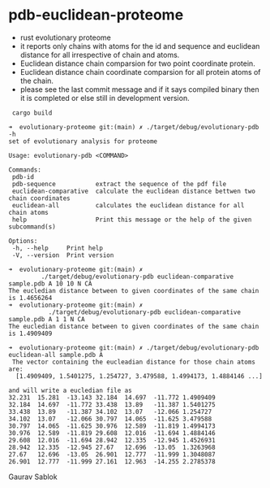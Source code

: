 # pdb-euclidean-proteome
 - rust evolutionary proteome
 - it reports only chains with atoms for the id and sequence and euclidean distance for all irrespective of chain and atoms. 
 - Euclidean distance chain comparsion for two point coordinate protein. 
 - Euclidean distance chain coordinate comparsion for all protein atoms of the chain. 
 - please see the last commit message and if it says compiled binary then it is completed or else still in development version.

 ```
  cargo build 
 ```
 ```
 ➜  evolutionary-proteome git:(main) ✗ ./target/debug/evolutionary-pdb -h
 set of evolutionary analysis for proteome

 Usage: evolutionary-pdb <COMMAND>

 Commands:
  pdb-id
  pdb-sequence           extract the sequence of the pdf file
  euclidean-comparative  calculate the euclidean distance bettwen two chain coordinates
  euclidean-all          calculates the euclidean distance for all chain atoms
  help                   Print this message or the help of the given subcommand(s)

 Options:
  -h, --help     Print help
  -V, --version  Print version
 ```

 ```
 ➜  evolutionary-proteome git:(main) ✗ 
          ./target/debug/evolutionary-pdb euclidean-comparative sample.pdb A 10 10 N CA
 The eucledian distance between to given coordinates of the same chain is 1.4656264
 ➜  evolutionary-proteome git:(main) ✗ 
            ./target/debug/evolutionary-pdb euclidean-comparative sample.pdb A 1 1 N CA
 The eucledian distance between to given coordinates of the same chain is 1.4909409
 ```
 ```
 ➜  evolutionary-proteome git:(main) ✗ ./target/debug/evolutionary-pdb euclidean-all sample.pdb A
  The vector containing the eucleadian distance for those chain atoms are: 
   [1.4909409, 1.5401275, 1.254727, 3.479588, 1.4994173, 1.4884146 ...]

 and will write a eucledian file as  
 32.231  15.281  -13.143 32.184  14.697  -11.772 1.4909409
 32.184  14.697  -11.772 33.438  13.89   -11.387 1.5401275
 33.438  13.89   -11.387 34.102  13.07   -12.066 1.254727
 34.102  13.07   -12.066 30.797  14.065  -11.625 3.479588
 30.797  14.065  -11.625 30.976  12.589  -11.819 1.4994173
 30.976  12.589  -11.819 29.608  12.016  -11.694 1.4884146
 29.608  12.016  -11.694 28.942  12.335  -12.945 1.4526931
 28.942  12.335  -12.945 27.67   12.696  -13.05  1.3263968
 27.67   12.696  -13.05  26.901  12.777  -11.999 1.3048087
 26.901  12.777  -11.999 27.161  12.963  -14.255 2.2785378
 
```
 
 Gaurav Sablok
